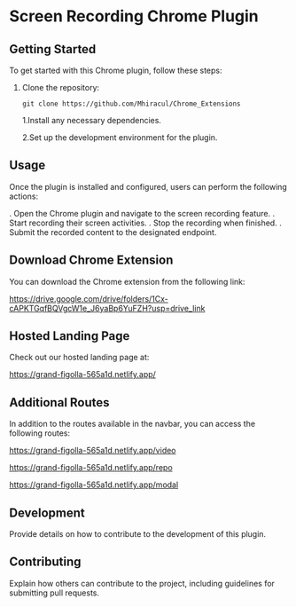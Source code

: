 # Screen Recording Chrome Plugin

## Getting Started

To get started with this Chrome plugin, follow these steps:

1. Clone the repository:

   ```shell
   git clone https://github.com/Mhiracul/Chrome_Extensions

   ```

   1.Install any necessary dependencies.

   2.Set up the development environment for the plugin.

## Usage

Once the plugin is installed and configured, users can perform the following actions:

. Open the Chrome plugin and navigate to the screen recording feature.
. Start recording their screen activities.
. Stop the recording when finished.
. Submit the recorded content to the designated endpoint.

## Download Chrome Extension

You can download the Chrome extension from the following link:

https://drive.google.com/drive/folders/1Cx-cAPKTGqfBQVgcW1e_J6yaBp6YuFZH?usp=drive_link

## Hosted Landing Page

Check out our hosted landing page at:

https://grand-figolla-565a1d.netlify.app/

## Additional Routes

In addition to the routes available in the navbar, you can access the following routes:

https://grand-figolla-565a1d.netlify.app/video

https://grand-figolla-565a1d.netlify.app/repo

https://grand-figolla-565a1d.netlify.app/modal

## Development

Provide details on how to contribute to the development of this plugin.

## Contributing

Explain how others can contribute to the project, including guidelines for submitting pull requests.
